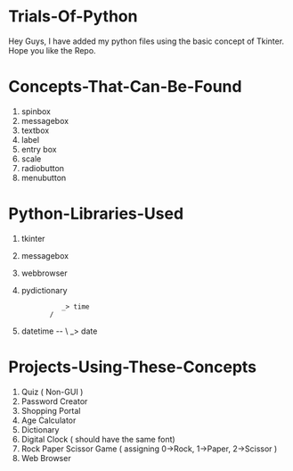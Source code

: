 # Trials-Of-Python
Hey Guys,
I have added my python files using the basic concept of Tkinter.
Hope you like the Repo.


# Concepts-That-Can-Be-Found
1. spinbox
2. messagebox
3. textbox
4. label
5. entry box
6. scale
7. radiobutton
8. menubutton


# Python-Libraries-Used
1. tkinter
2. messagebox
3. webbrowser
4. pydictionary

                 _> time
              /  
5. datetime --
              \ 
                 _> date
  

# Projects-Using-These-Concepts
1. Quiz ( Non-GUI )
2. Password Creator
3. Shopping Portal
4. Age Calculator
5. Dictionary
6. Digital Clock ( should have the same font)
7. Rock Paper Scissor Game ( assigning 0->Rock, 1->Paper, 2->Scissor )
8. Web Browser
